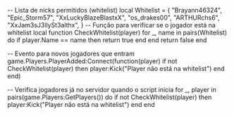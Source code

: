 -- Lista de nicks permitidos (whitelist)
local Whitelist = {
    "Brayann46324",
    "Epic_Storm57",
     "XxLuckyBlazeBlastxX",
     "os_drakes00",
     "ARTHURchs6",
     "XxJam3sJ3llySt3althx",
}
-- Função para verificar se o jogador está na whitelist
local function CheckWhitelist(player)
    for _, name in pairs(Whitelist) do
        if player.Name == name then
            return true
        end
    end
    return false
end

-- Evento para novos jogadores que entram
game.Players.PlayerAdded:Connect(function(player)
    if not CheckWhitelist(player) then
        player:Kick("Player não está na whitelist")
    end
end)

-- Verifica jogadores já no servidor quando o script inicia
for _, player in pairs(game.Players:GetPlayers()) do
    if not CheckWhitelist(player) then
        player:Kick("Player não está na whitelist")
    end
end
